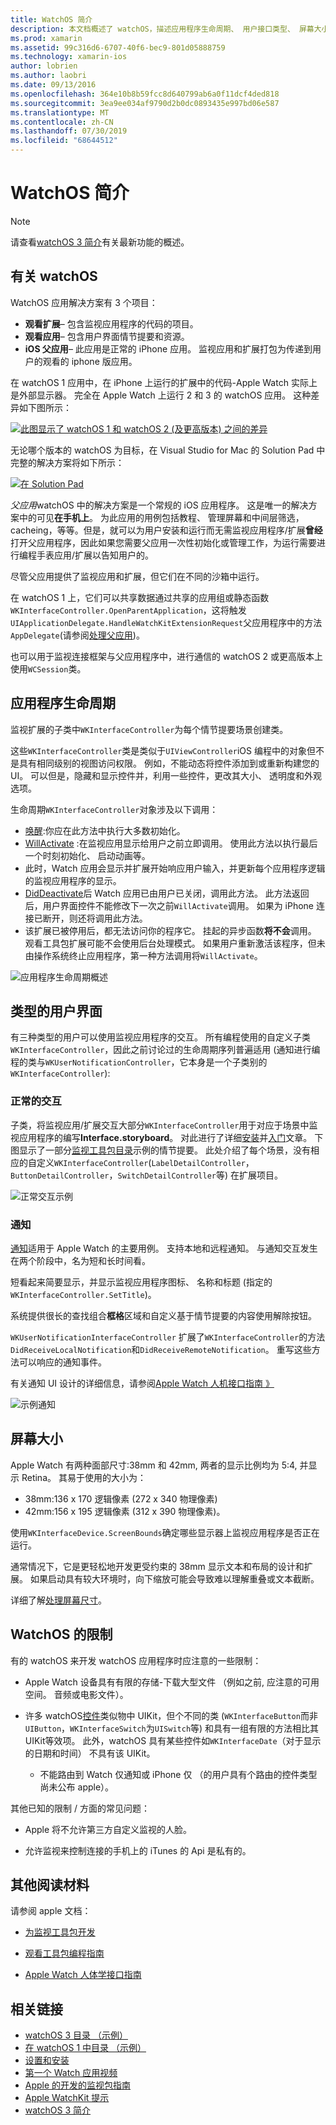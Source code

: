 ```yaml
---
title: WatchOS 简介
description: 本文档概述了 watchOS，描述应用程序生命周期、 用户接口类型、 屏幕大小、 限制和的详细信息。
ms.prod: xamarin
ms.assetid: 99c316d6-6707-40f6-bec9-801d05888759
ms.technology: xamarin-ios
author: lobrien
ms.author: laobri
ms.date: 09/13/2016
ms.openlocfilehash: 364e10b8b59fcc8d640799ab6a0f11dcf4ded818
ms.sourcegitcommit: 3ea9ee034af9790d2b0dc0893435e997bd06e587
ms.translationtype: MT
ms.contentlocale: zh-CN
ms.lasthandoff: 07/30/2019
ms.locfileid: "68644512"
---
```

# <a name="introduction-to-watchos"></a>WatchOS 简介

> [!NOTE]
> 请查看[watchOS 3 简介](~/ios/watchos/platform/introduction-to-watchos3/index.md)有关最新功能的概述。

## <a name="about-watchos"></a>有关 watchOS

WatchOS 应用解决方案有 3 个项目：

- **观看扩展**– 包含监视应用程序的代码的项目。
- **观看应用**– 包含用户界面情节提要和资源。
- **iOS 父应用**– 此应用是正常的 iPhone 应用。 监视应用和扩展打包为传递到用户的观看的 iphone 版应用。

在 watchOS 1 应用中，在 iPhone 上运行的扩展中的代码-Apple Watch 实际上是外部显示器。 完全在 Apple Watch 上运行 2 和 3 的 watchOS 应用。 这种差异如下图所示：

[![](intro-to-watchos-images/arch-sml.png "此图显示了 watchOS 1 和 watchOS 2 (及更高版本) 之间的差异")](intro-to-watchos-images/arch.png#lightbox)

无论哪个版本的 watchOS 为目标，在 Visual Studio for Mac 的 Solution Pad 中完整的解决方案将如下所示：

[![](intro-to-watchos-images/projectstructure-sml.png "在 Solution Pad")](intro-to-watchos-images/projectstructure.png#lightbox)

*父应用*watchOS 中的解决方案是一个常规的 iOS 应用程序。 这是唯一的解决方案中的可见**在手机上**。 为此应用的用例包括教程、 管理屏幕和中间层筛选，cacheing，等等。但是，就可以为用户安装和运行而无需监视应用程序/扩展**曾经**打开父应用程序，因此如果您需要父应用一次性初始化或管理工作，为运行需要进行编程手表应用/扩展以告知用户的。

尽管父应用提供了监视应用和扩展，但它们在不同的沙箱中运行。

在 watchOS 1 上，它们可以共享数据通过共享的应用组或静态函数`WKInterfaceController.OpenParentApplication`，这将触发`UIApplicationDelegate.HandleWatchKitExtensionRequest`父应用程序中的方法`AppDelegate`(请参阅[处理父应用](~/ios/watchos/app-fundamentals/parent-app.md))。

也可以用于监视连接框架与父应用程序中，进行通信的 watchOS 2 或更高版本上使用`WCSession`类。

## <a name="application-lifecycle"></a>应用程序生命周期

监视扩展的子类中`WKInterfaceController`为每个情节提要场景创建类。

这些`WKInterfaceController`类是类似于`UIViewController`iOS 编程中的对象但不是具有相同级别的视图访问权限。
例如，不能动态将控件添加到或重新构建您的 UI。
可以但是，隐藏和显示控件并，利用一些控件，更改其大小、 透明度和外观选项。

生命周期`WKInterfaceController`对象涉及以下调用：

- [唤醒](xref:WatchKit.WKInterfaceController.Awake*):你应在此方法中执行大多数初始化。
- [WillActivate](xref:WatchKit.WKInterfaceController.WillActivate) :在监视应用显示给用户之前立即调用。 使用此方法以执行最后一个时刻初始化、 启动动画等。
- 此时，Watch 应用会显示并扩展开始响应用户输入，并更新每个应用程序逻辑的监视应用程序的显示。
- [DidDeactivate](xref:WatchKit.WKInterfaceController.DidDeactivate)后 Watch 应用已由用户已关闭，调用此方法。 此方法返回后，用户界面控件不能修改下一次之前`WillActivate`调用。 如果为 iPhone 连接已断开，则还将调用此方法。
- 该扩展已被停用后，都无法访问你的程序它。 挂起的异步函数**将不会**调用。 观看工具包扩展可能不会使用后台处理模式。 如果用户重新激活该程序，但未由操作系统终止应用程序，第一种方法调用将`WillActivate`。

![](intro-to-watchos-images/wkinterfacecontrollerlifecycle.png "应用程序生命周期概述")

## <a name="types-of-user-interface"></a>类型的用户界面

有三种类型的用户可以使用监视应用程序的交互。
所有编程使用的自定义子类`WKInterfaceController`，因此之前讨论过的生命周期序列普遍适用 (通知进行编程的类与`WKUserNotificationController`，它本身是一个子类别的`WKInterfaceController`):

### <a name="normal-interaction"></a>正常的交互

子类，将监视应用/扩展交互大部分`WKInterfaceController`用于对应于场景中监视应用程序的编写**Interface.storyboard**。 对此进行了详细[安装](~/ios/watchos/get-started/installation.md)并[入门](~/ios/watchos/get-started/index.md)文章。
下图显示了一部分[监视工具包目录](https://docs.microsoft.com/samples/xamarin/ios-samples/watchos-watchkitcatalog)示例的情节提要。 此处介绍了每个场景，没有相应的自定义`WKInterfaceController`(`LabelDetailController`， `ButtonDetailController`，`SwitchDetailController`等) 在扩展项目。

![](intro-to-watchos-images/scenes.png "正常交互示例")

### <a name="notifications"></a>通知

[通知](~/ios/watchos/platform/notifications.md)适用于 Apple Watch 的主要用例。 支持本地和远程通知。 与通知交互发生在两个阶段中，名为短和长时间看。

短看起来简要显示，并显示监视应用程序图标、 名称和标题 (指定的`WKInterfaceController.SetTitle`)。

系统提供很长的查找组合**框格**区域和自定义基于情节提要的内容使用解除按钮。

`WKUserNotificationInterfaceController` 扩展了`WKInterfaceController`的方法`DidReceiveLocalNotification`和`DidReceiveRemoteNotification`。
重写这些方法可以响应的通知事件。

有关通知 UI 设计的详细信息，请参阅[Apple Watch 人机接口指南 》](https://developer.apple.com/library/prerelease/ios/documentation/UserExperience/Conceptual/WatchHumanInterfaceGuidelines/Notifications.html#//apple_ref/doc/uid/TP40014992-CH20-SW1)

![](intro-to-watchos-images/notifications.png "示例通知")

## <a name="screen-sizes"></a>屏幕大小

Apple Watch 有两种面部尺寸:38mm 和 42mm, 两者的显示比例均为 5:4, 并显示 Retina。 其易于使用的大小为：

- 38mm:136 x 170 逻辑像素 (272 x 340 物理像素)
- 42mm:156 x 195 逻辑像素 (312 x 390 物理像素)。

使用`WKInterfaceDevice.ScreenBounds`确定哪些显示器上监视应用程序是否正在运行。

通常情况下，它是更轻松地开发更受约束的 38mm 显示文本和布局的设计和扩展。
如果启动具有较大环境时，向下缩放可能会导致难以理解重叠或文本截断。

详细了解[处理屏幕尺寸](~/ios/watchos/app-fundamentals/screen-sizes.md)。


## <a name="limitations-of-watchos"></a>WatchOS 的限制

有的 watchOS 来开发 watchOS 应用程序时应注意的一些限制：

- Apple Watch 设备具有有限的存储-下载大型文件 （例如之前, 应注意的可用空间。 音频或电影文件）。

- 许多 watchOS[控件](~/ios/watchos/user-interface/index.md)类似物中 UIKit，但个不同的类 (`WKInterfaceButton`而非`UIButton`，`WKInterfaceSwitch`为`UISwitch`等) 和具有一组有限的方法相比其 UIKit等效项。 此外，watchOS 具有某些控件如`WKInterfaceDate`（对于显示的日期和时间） 不具有该 UIKit。

  - 不能路由到 Watch 仅通知或 iPhone 仅 （的用户具有个路由的控件类型尚未公布 apple）。

其他已知的限制 / 方面的常见问题：

- Apple 将不允许第三方自定义监视的人脸。

- 允许监视来控制连接的手机上的 iTunes 的 Api 是私有的。


## <a name="further-reading"></a>其他阅读材料

请参阅 apple 文档：

* [为监视工具包开发](https://developer.apple.com/library/prerelease/ios/documentation/General/Conceptual/WatchKitProgrammingGuide/index.html#//apple_ref/doc/uid/TP40014969-CH8-SW1)

* [观看工具包编程指南](https://developer.apple.com/library/prerelease/ios/documentation/General/Conceptual/WatchKitProgrammingGuide/DesigningaWatchKitApp.html)

* [Apple Watch 人体学接口指南](https://developer.apple.com/library/prerelease/ios/documentation/UserExperience/Conceptual/WatchHumanInterfaceGuidelines/index.html#//apple_ref/doc/uid/TP40014992-CH3-SW1)


## <a name="related-links"></a>相关链接

- [watchOS 3 目录 （示例）](https://docs.microsoft.com/samples/xamarin/ios-samples/watchos-watchkitcatalog)
- [在 watchOS 1 中目录 （示例）](https://docs.microsoft.com/samples/xamarin/ios-samples/watchos-watchkitcatalog)
- [设置和安装](~/ios/watchos/get-started/installation.md)
- [第一个 Watch 应用视频](https://blog.xamarin.com/your-first-watch-kit-app/)
- [Apple 的开发的监视包指南](https://developer.apple.com/library/prerelease/ios/documentation/General/Conceptual/WatchKitProgrammingGuide/index.html)
- [Apple WatchKit 提示](https://developer.apple.com/watchkit/tips/)
- [watchOS 3 简介](~/ios/watchos/platform/introduction-to-watchos3/index.md)
